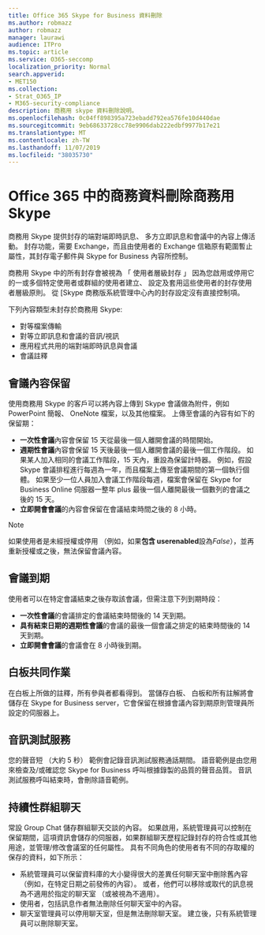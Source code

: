 ```yaml
---
title: Office 365 Skype for Business 資料刪除
ms.author: robmazz
author: robmazz
manager: laurawi
audience: ITPro
ms.topic: article
ms.service: O365-seccomp
localization_priority: Normal
search.appverid:
- MET150
ms.collection:
- Strat_O365_IP
- M365-security-compliance
description: 商務用 skype 資料刪除說明。
ms.openlocfilehash: 0c04ff898395a723ebadd792ea576fe10d440dae
ms.sourcegitcommit: 9eb68633728cc78e9906dab222edbf9977b17e21
ms.translationtype: MT
ms.contentlocale: zh-TW
ms.lasthandoff: 11/07/2019
ms.locfileid: "38035730"
---
```

# <a name="skype-for-business-data-deletion-in-office-365"></a>Office 365 中的商務資料刪除商務用 Skype

商務用 Skype 提供封存的端對端即時訊息、 多方立即訊息和會議中的內容上傳活動。 封存功能，需要 Exchange，而且由使用者的 Exchange 信箱原有範圍暫止屬性，其封存電子郵件與 Skype for Business 內容所控制。

商務用 Skype 中的所有封存會被視為 「 使用者層級封存 」 因為您啟用或停用它的一或多個特定使用者或群組的使用者建立、 設定及套用這些使用者的封存使用者層級原則。 從 [Skype 商務版系統管理中心內的封存設定沒有直接控制項。

下列內容類型未封存於商務用 Skype:

- 對等檔案傳輸
- 對等立即訊息和會議的音訊/視訊
- 應用程式共用的端對端即時訊息與會議
- 會議註釋 

## <a name="meeting-content-retention"></a>會議內容保留

使用商務用 Skype 的客戶可以將內容上傳到 Skype 會議做為附件，例如 PowerPoint 簡報、 OneNote 檔案，以及其他檔案。 上傳至會議的內容有如下的保留期：

- **一次性會議**內容會保留 15 天從最後一個人離開會議的時間開始。
- **週期性會議**內容會保留 15 天後最後一個人離開會議的最後一個工作階段。 如果某人加入相同的會議工作階段，15 天內，重設為保留計時器。 例如，假設 Skype 會議排程進行每週為一年，而且檔案上傳至會議期間的第一個執行個體。 如果至少一位人員加入會議工作階段每週，檔案會保留在 Skype for Business Online 伺服器一整年 plus 最後一個人離開最後一個數列的會議之後的 15 天。
- **立即開會會議**的內容會保留在會議結束時間之後的 8 小時。

> [!NOTE]
> 如果使用者是未經授權或停用 （例如，如果**包含 userenabled**設為*False*），並再重新授權或之後，無法保留會議內容。

## <a name="meeting-expiration"></a>會議到期

使用者可以在特定會議結束之後存取該會議，但需注意下列到期時段：

- **一次性會議**的會議排定的會議結束時間後的 14 天到期。
- **具有結束日期的週期性會議**的會議的最後一個會議之排定的結束時間後的 14 天到期。
- **立即開會會議**的會議會在 8 小時後到期。

## <a name="whiteboard-collaboration"></a>白板共同作業

在白板上所做的註釋，所有參與者都看得到。 當儲存白板、 白板和所有註解將會儲存在 Skype for Business server，它會保留在根據會議內容到期原則管理員所設定的伺服器上。

## <a name="audio-test-service"></a>音訊測試服務

您的聲音短 （大約 5 秒） 範例會記錄音訊測試服務通話期間。 語音範例是由您用來檢查及/或確認您 Skype for Business 呼叫根據錄製的品質的聲音品質。 音訊測試服務呼叫結束時，會刪除語音範例。

## <a name="persistent-group-chat"></a>持續性群組聊天

常設 Group Chat 儲存群組聊天交談的內容。 如果啟用，系統管理員可以控制在保留期間，這項資訊會儲存的伺服器，如果群組聊天歷程記錄封存的符合性或其他用途，並管理/修改會議室的任何屬性。 具有不同角色的使用者有不同的存取權的保存的資料，如下所示：

- 系統管理員可以保留資料庫的大小變得很大的差異任何聊天室中刪除舊內容 （例如，在特定日期之前發佈的內容）。 或者，他們可以移除或取代的訊息視為不適用於指定的聊天室 （或被視為不適用）。
- 使用者，包括訊息作者無法刪除任何聊天室中的內容。
- 聊天室管理員可以停用聊天室，但是無法刪除聊天室。 建立後，只有系統管理員可以刪除聊天室。